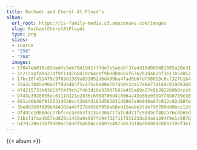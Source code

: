 ```yaml
---
title: Rachael and Cheryl At Floyd's
album:
  url_root: https://is-family-media.s3.amazonaws.com/images
  slug: RachaelCherylAtFloyds
  type: png
  sizes:
  - source
  - "256"
  - "768"
  images:
  - 17047eb010c82dedfe3eb7941941ff7de7b5abe5f37add10d008481005a20e31
  - 1c21caafaea27df9f11d768418c64cef9b0db8655f6762b3dab75f3611b5a052
  - 17bc10f451479c9769d1389a931052d6d499ba47ad8b6fdf58613c6cf327b1b4
  - 22a3c3b85e90a2ff0924b5f5c475c0e40e7b74b0c2da17e8e734149c01949360
  - 474215733b43d13f54f9cb2f4b3d19e33907502a455a69c27e0b282268b0ccc6
  - b743a3928655ec6111d121e2836c6908706d41896aa42e80e933b7f8b0759e38
  - 881c466d8f915031d038cc52b8fd165d583031d8967a96948a97c032c92d88fe
  - 3be88269f9896944302a46f270d658f950ab8ed15eabe37de79f789dd0bcc12d
  - df492e2d6b0cc77bfceca0053f313ae30a71fafcdd71fc5849cf402a76c8b65d
  - 71bcf1faa4b57bdd29c1459a9e9b7fc94f32f11f33123da54a9a204f9e1c987b
  - b47d720611bf99b9ec5d30f5d884cc84935497585391d4db690dc08a310ef361
---
```

{{< album >}}
